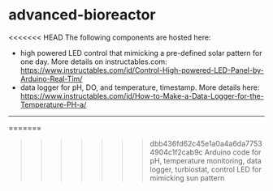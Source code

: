 # advanced-bioreactor
<<<<<<< HEAD
The following components are hosted here:
- high powered LED control that mimicking a pre-defined solar pattern for one day. More details on instructables.com: https://www.instructables.com/id/Control-High-powered-LED-Panel-by-Arduino-Real-Tim/
- data logger for pH, DO, and temperature, timestamp. More details here: https://www.instructables.com/id/How-to-Make-a-Data-Logger-for-the-Temperature-PH-a/

----
=======
>>>>>>> dbb436fd62c45e1a0a4a6da77534904c1f2cab9c
Arduino code for pH, temperature monitoring, data logger, turbiostat, control LED for mimicking sun pattern
